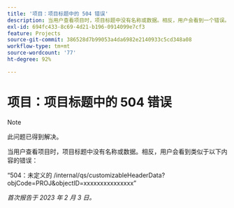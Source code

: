 ```yaml
---
title: '项目：项目标题中的 504 错误'
description: 当用户查看项目时，项目标题中没有名称或数据。相反，用户会看到一个错误。
exl-id: 694fc433-8c69-4d21-b196-0914099e7cf3
feature: Projects
source-git-commit: 386528d7b99053a4da6982e2140933c5cd348a08
workflow-type: tm+mt
source-wordcount: '77'
ht-degree: 92%

---
```


# 项目：项目标题中的 504 错误

>[!NOTE]
>
>此问题已得到解决。

当用户查看项目时，项目标题中没有名称或数据。相反，用户会看到类似于以下内容的错误：

“504：未定义的 /internal/qs/customizableHeaderData?objCode=PROJ&amp;objectID=xxxxxxxxxxxxxxx”

_首次报告于 2023 年 2 月 3 日。_
